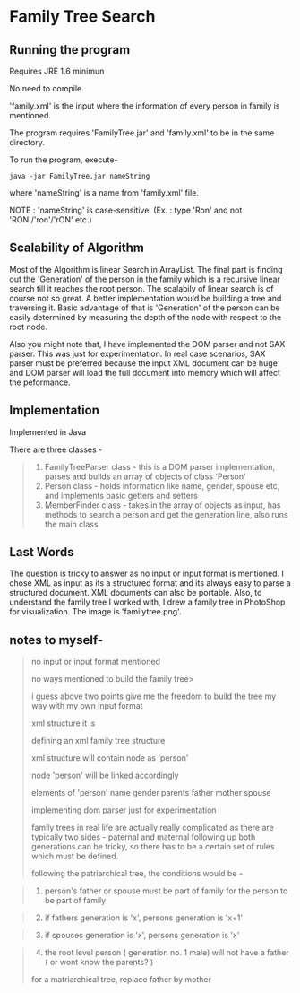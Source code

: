 Family Tree Search
=============

Running the program
------------

Requires JRE 1.6 minimun

No need to compile.

'family.xml' is the input where the information of every person in family is mentioned.

The program requires 'FamilyTree.jar' and 'family.xml' to be in the same directory.

To run the program, execute-
```
java -jar FamilyTree.jar nameString
```
where 'nameString' is a name from 'family.xml' file.

NOTE : 'nameString' is case-sensitive. (Ex. : type 'Ron' and not 'RON'/'ron'/'rON' etc.)

Scalability of Algorithm
---------------

Most of the Algorithm is linear Search in ArrayList. The final part is finding out the 'Generation' of the person in the family which is a recursive linear search till it reaches the root person. The scalabily of linear search is of course not so great. A better implementation would be building a tree and traversing it. Basic advantage of that is 'Generation' of the person can be easily determined by measuring the depth of the node with respect to the root node.

Also you might note that, I have implemented the DOM parser and not SAX parser. This was just for experimentation. In real case scenarios, SAX parser must be preferred because the input XML document can be huge and DOM parser will load the full document into memory which will affect the peformance.

Implementation
-------------

Implemented in Java

There are three classes -
>1. FamilyTreeParser class - this is a DOM parser implementation, parses and builds an array of objects of class 'Person'
>2. Person class - holds information like name, gender, spouse etc, and implements basic getters and setters
>3. MemberFinder class - takes in the array of objects as input, has methods to search a person and get the generation line, also runs the main class

Last Words
---------
The question is tricky to answer as no input or input format is mentioned. I chose XML as input as its a structured format and its always easy to parse a structured document. XML documents can also be portable.
Also, to understand the family tree I worked with, I drew a family tree in PhotoShop for visualization. The image is 'familytree.png'.


notes to myself-
---------

>no input or input format mentioned
>
>no ways mentioned to build the family tree>
>
>i guess above two points give me the freedom to build the tree my way with my own input format
>
>xml structure it is
>
>defining an xml family tree structure
>
>xml structure will contain node as 'person'
>
>node 'person' will be linked accordingly
>
>elements of 'person'
>	name
>	gender
>	parents
>		father
>		mother
>	spouse	
>
>implementing dom parser just for experimentation
>
>family trees in real life are actually really complicated as there are typically two sides - paternal and maternal
>following up both generations can be tricky, so there has to be a certain set of rules which must be defined.
>
>following the patriarchical tree, the conditions would be -

>1. person's father or spouse must be part of family for the person to be part of family

>2. if fathers generation is 'x', persons generation is 'x+1'

>3. if spouses generation is 'x', persons generation is 'x'

>4. the root level person ( generation no. 1 male) will not have a father ( or wont know the parents? )
>
>for a matriarchical tree, replace father by mother
